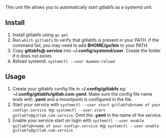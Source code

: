 This unit file allows you to automatically start gitlabfs as a systemd unit.

## Install
1. Install gitlabfs using `go get`
2. Run `which gitlabfs` to verify that gitlabfs is present in your PATH. if the command fail, you may need to add **$HOME/go/bin** to your PATH.
3. Copy **gitlabfs@.service** into **~/.config/systemd/user**. Create the folder if it does not exists.
4. Reload systemd: `systemctl --user daemon-reload`

## Usage
1. Create your gitlabfs config file in **~/.config/gitlabfs** eg: **~/.config/gitlabfs/gitlab.com.yaml**. Make sure the config file name ends with **.yaml** and a mountpoint is configured in the file.
2. Start your service with `systemctl --user start gitlabfs@<name of your config>.service`. eg: `systemctl --user start gitlabfs@gitlab.com.service`. Omit the **.yaml** in the name of the service.
3. Enable your service start on login with `systemctl --user enable gitlabfs@<name of your config>.service`. eg: `systemctl --user enable gitlabfs@gitlab.com.service`
